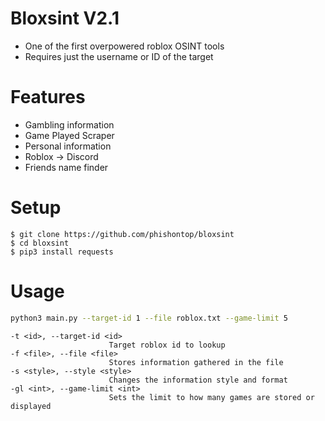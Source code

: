# Bloxsint V2.1
- One of the first overpowered roblox OSINT tools
- Requires just the username or ID of the target

# Features
- Gambling information
- Game Played Scraper
- Personal information
- Roblox -> Discord
- Friends name finder

# Setup
```console
$ git clone https://github.com/phishontop/bloxsint
$ cd bloxsint
$ pip3 install requests
```

# Usage
```bash
python3 main.py --target-id 1 --file roblox.txt --game-limit 5
```

```
-t <id>, --target-id <id>
                      Target roblox id to lookup
-f <file>, --file <file>
                      Stores information gathered in the file
-s <style>, --style <style>
                      Changes the information style and format
-gl <int>, --game-limit <int>
                      Sets the limit to how many games are stored or displayed
```
